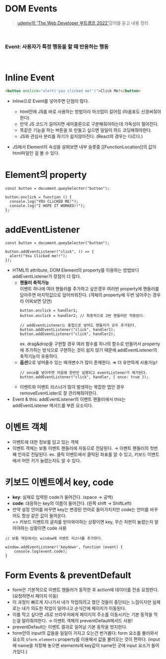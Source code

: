 # DOM Events

> [udemy의 'The Web Developer 부트캠프 2022'](https://www.udemy.com/course/the-web-developer-bootcamp-2021-korea/)강의를 듣고 내용 정리

<br />

### Event: 사용자가 특정 행동을 할 때 반응하는 행동

<br />

# Inline Event

```html
<button onclick="alert('you clicked me!')">Click Me!</button>
```

- Inline으로 Event를 넣어주면 단점이 많다.

  - html안에 JS를 바로 사용하는 방법이라 마크업이 길어짐 (따옴표도 신경써줘야한다)
  - 만약 JS 코드가 길어지면 세미콜론으로 구분해줘야하는데 가독성이 떨어진다.
  - 똑같은 기능을 하는 버튼을 또 만들고 싶으면 일일이 하드 코딩해줘야한다.
  - JS와 관심사 분리를 하기가 쉽지않아진다. (React의 경우는 다르다.)

- JS에서 Element의 속성을 살펴보면 내부 슬롯중 [[FunctionLocation]]의 값이 html파일인 걸 볼 수 있다.

# Element의 property

```tsx
const button = document.queySelector("button");

button.onclick = function () {
  console.log("YOU CLiCKED ME!");
  console.log("I HOPE IT WORKED!!");
};
```

# addEventListener

```tsx
const button = document.queySelector("button");

button.addEventListener("click", () => {
  alert("You Clicked me!!");
});
```

- HTML의 attribute, DOM Element의 property를 이용하는 방법보다 addEventListener가 장점이 더 많다.
  - **핸들러 축적가능**  
    이벤트 하나에 여러 핸들러를 추가하고 싶은경우 여러번 property에 핸들러를 담아주면 마지막값으로 덮어씌워진다. (객체의 property에 두번 넣어주는 경우라 어찌보면 당연)
    ```tsx
    button.onclick = handler1;
    button.onclick = handler2; // 최종적으로 2번 핸들러만 적용된다.
    ```
    ```tsx
    // addEventListener는 중첩으로 넣어도 핸들러가 모두 추가된다.
    button.addEventListener("click", handler1);
    button.addEventListener("click", handler2);
    ```
    ex. drag&drop을 구현할 경우 여러 함수를 하나의 함수로 만들어서 property에 추가하는 방식으로 구현하는 것이 쉽지 않기 때문에 addEventListener의 축적기능이 유용하다.
  - **옵션**으로 넣어줄수 있는 매개변수가 많이 존재한다. ⇒ 더 유연하게 사용가능!
    ```tsx
    // once를 넣어주면 처음에 한번만 실행되고 eventListener가 제거된다.
    button.addEventListener("click", handler, { once: true });
    ```
  - 이벤트와 이벤트 리스너가 많이 발생하는 복잡한 앱인 경우 removeEventLister로 잘 관리해줘야한다.
- Event & this: addEventListener의 이벤트 핸들러에서 this는 addEventListener 메서드를 부른 요소이다.

# 이벤트 객체

- 이벤트에 대한 정보를 담고 있는 객체
- 이벤트 객체는 보통 이벤트 핸들러에 자동으로 전달된다. → 이벤트 핸들러의 첫번째 인자로 전달된다.
  ex. 클릭 이벤트에서 클릭된 좌표를 알 수 있고, 키보드 이벤트에서 어떤 키가 눌렸는지도 알 수 있다.

# 키보드 이벤트에서 key, code

- **key**: 실제로 입력된 code가 들어간다. (space → 공백)
- **code**: 대응하는 key의 이름이 들어간다. (왼쪽 shift → ShiftLeft)
- 만약 설정 언어를 바꾸면 key는 변경된 언어로 들어가지지만 code는 언어를 바꾸어도 항상 같은 값이 들어온다.  
  => 키보드 이벤트의 글자를 받아와야하는 상황이면 key, 무슨 자판이 눌렸는지 알아야하는 상황이면 code 사용

```tsx
// 보통 게임에서는 window에 이벤트 리스너를 추가한다.

window.addEventListener('keydown', function (event) {
	console.log(event.code);
}
```

# Form Events & preventDefault

- form은 기본적으로 이벤트 핸들러가 동작한 후 action에 데이터를 전송 요청한다. (요청하면서 페이지 이동)
- 이 과정이 빠르게 지나가서 내가 작업하려고 했던 것들이 중단되는 느낌이지만 실제로는 내가 의도한 작업이 일어나고 순식간에 페이지가 이동된다.
- 이를 막고 싶다면 JS로 브라우저에게 페이지의 주소를 이동시키는 기본 동작을 막는걸 알려줘야한다. → 이벤트 객체의 preventDefault메서드 사용!
- preventDefault는 이벤트 결과로 일어날 기본 동작을 방지한다.
- form안의 input의 값들을 일일이 가지고 오는건 번거롭다: form 요소를 불러와서 요소의 `$form.elements` property를 이용해서 값을 불러오는 것이 편하다. (input에 name을 지정해 놓으면 elements에 key값이 name인 곳에 input 요소가 들어가있다.)
